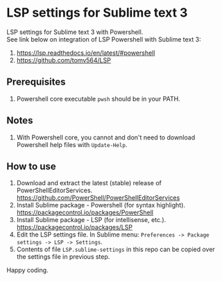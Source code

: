 # LSP settings for Sublime text 3
LSP settings for Sublime text 3 with Powershell.  
See link below on integration of LSP Powershell with Sublime text 3:  
1. https://lsp.readthedocs.io/en/latest/#powershell  
2. https://github.com/tomv564/LSP

## Prerequisites
1. Powershell core executable `pwsh` should be in your PATH.

## Notes
1. With Powershell core, you cannot and don't need to download Powershell help files with `Update-Help`.

## How to use
1. Download and extract the latest (stable) release of PowerShellEditorServices.  
https://github.com/PowerShell/PowerShellEditorServices
2. Install Sublime package - Powershell (for syntax highlight).  
https://packagecontrol.io/packages/PowerShell  
3. Install Sublime package - LSP (for intellisense, etc.).  
https://packagecontrol.io/packages/LSP  
4. Edit the LSP settings file. In Sublime menu: `Preferences -> Package settings -> LSP -> Settings`.
5. Contents of file `LSP.sublime-settings` in this repo can be copied over the settings file in previous step.

Happy coding.
